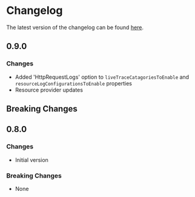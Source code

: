 # Changelog

The latest version of the changelog can be found [here](/Azure/bicep-registry-modules/blob/main/avm/res/signal-r-service/signal-r/CHANGELOG.md).

## 0.9.0

### Changes

- Added 'HttpRequestLogs' option to `liveTraceCatagoriesToEnable` and `resourceLogConfigurationsToEnable` properties
- Resource provider updates

## Breaking Changes

## 0.8.0

### Changes

- Initial version

### Breaking Changes

- None
